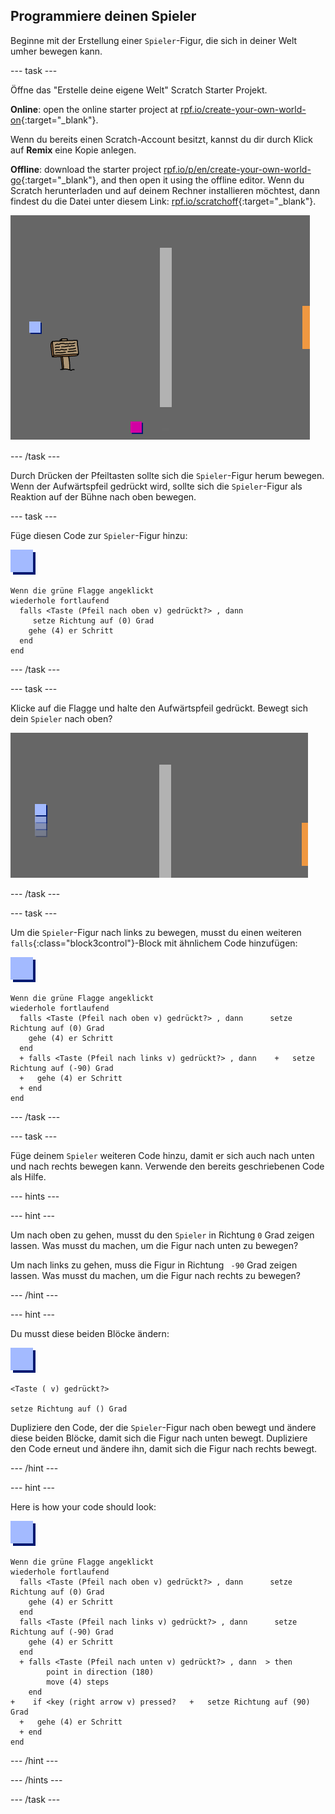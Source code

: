 ## Programmiere deinen Spieler

Beginne mit der Erstellung einer `Spieler`-Figur, die sich in deiner Welt umher bewegen kann.

\--- task \---

Öffne das "Erstelle deine eigene Welt" Scratch Starter Projekt.

**Online**: open the online starter project at [rpf.io/create-your-own-world-on](https://rpf.io/create-your-own-world-on){:target="_blank"}.

Wenn du bereits einen Scratch-Account besitzt, kannst du dir durch Klick auf **Remix** eine Kopie anlegen.

**Offline**: download the starter project [rpf.io/p/en/create-your-own-world-go](https://rpf.io/p/en/create-your-own-world-go){:target="_blank"}, and then open it using the offline editor. Wenn du Scratch herunterladen und auf deinem Rechner installieren möchtest, dann findest du die Datei unter diesem Link: [rpf.io/scratchoff](https://rpf.io/scratchoff){:target="_blank"}.

![screenshot](images/world-starter.png)

\--- /task \---

Durch Drücken der Pfeiltasten sollte sich die `Spieler`-Figur herum bewegen. Wenn der Aufwärtspfeil gedrückt wird, sollte sich die `Spieler`-Figur als Reaktion auf der Bühne nach oben bewegen.

\--- task \---

Füge diesen Code zur `Spieler`-Figur hinzu:

![Spieler](images/player.png)

```blocks3
Wenn die grüne Flagge angeklickt
wiederhole fortlaufend 
  falls <Taste (Pfeil nach oben v) gedrückt?> , dann 
     setze Richtung auf (0) Grad
    gehe (4) er Schritt
  end
end
```

\--- /task \---

\--- task \---

Klicke auf die Flagge und halte den Aufwärtspfeil gedrückt. Bewegt sich dein `Spieler` nach oben?

![screenshot](images/world-up.png)

\--- /task \---

\--- task \---

Um die `Spieler`-Figur nach links zu bewegen, musst du einen weiteren `falls`{:class="block3control"}-Block mit ähnlichem Code hinzufügen:

![player](images/player.png)

```blocks3
Wenn die grüne Flagge angeklickt
wiederhole fortlaufend 
  falls <Taste (Pfeil nach oben v) gedrückt?> , dann      setze Richtung auf (0) Grad
    gehe (4) er Schritt
  end
  + falls <Taste (Pfeil nach links v) gedrückt?> , dann    +   setze Richtung auf (-90) Grad
  +   gehe (4) er Schritt
  + end
end
```

\--- /task \---

\--- task \---

Füge deinem `Spieler` weiteren Code hinzu, damit er sich auch nach unten und nach rechts bewegen kann. Verwende den bereits geschriebenen Code als Hilfe.

\--- hints \---

\--- hint \---

Um nach oben zu gehen, musst du den `Spieler` in Richtung `0` Grad zeigen lassen. Was musst du machen, um die Figur nach unten zu bewegen?

Um nach links zu gehen, muss die Figur in Richtung ` -90` Grad zeigen lassen. Was musst du machen, um die Figur nach rechts zu bewegen?

\--- /hint \---

\--- hint \---

Du musst diese beiden Blöcke ändern:

![player](images/player.png)

```blocks3
<Taste ( v) gedrückt?>

setze Richtung auf () Grad
```

Dupliziere den Code, der die `Spieler`-Figur nach oben bewegt und ändere diese beiden Blöcke, damit sich die Figur nach unten bewegt. Dupliziere den Code erneut und ändere ihn, damit sich die Figur nach rechts bewegt.

\--- /hint \---

\--- hint \---

Here is how your code should look:

![player](images/player.png)

```blocks3
Wenn die grüne Flagge angeklickt
wiederhole fortlaufend 
  falls <Taste (Pfeil nach oben v) gedrückt?> , dann      setze Richtung auf (0) Grad
    gehe (4) er Schritt
  end
  falls <Taste (Pfeil nach links v) gedrückt?> , dann      setze Richtung auf (-90) Grad
    gehe (4) er Schritt
  end
  + falls <Taste (Pfeil nach unten v) gedrückt?> , dann  > then
        point in direction (180)
        move (4) steps
    end
+    if <key (right arrow v) pressed?   +   setze Richtung auf (90) Grad
  +   gehe (4) er Schritt
  + end
end
```

\--- /hint \---

\--- /hints \---

\--- /task \---